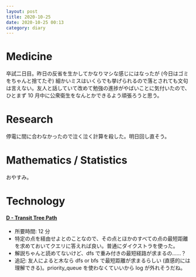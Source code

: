 ```yaml
---
layout: post
title: 2020-10-25
date: 2020-10-25 00:13
category: diary
---
```


# Medicine
卒試二日目。昨日の反省を生かしてかなりマシな感じにはなったが (今日はゴミをちゃんと捨てたぞ) 細かいミスはいくらでも挙げられるので落とされても文句は言えない。友人と話していて改めて勉強の進捗がやばいことに気付いたので、ひとまず 10 月中に公衆衛生をなんとかできるよう頑張ろうと思う。

# Research
停電に間に合わなかったので泣く泣く計算を殺した。明日回し直そう。

# Mathematics / Statistics
おやすみ。

# Technology

#### [D - Transit Tree Path](https://atcoder.jp/contests/abc070/tasks/abc070_d)
- 所要時間: 12 分
- 特定の点を経由せよとのことなので、その点とほかのすべての点の最短距離を求めておいてクエリに答えれば良い。普通にダイクストラを使った。
- 解説ちゃんと読めてないけど、dfs で重み付きの最短経路が求まるの……？
- 追記: 友人によると木なら dfs or bfs で最短距離が求まるらしい (直感的には理解できる)。priority_queue を使わなくていいから log が外れそうだね。
